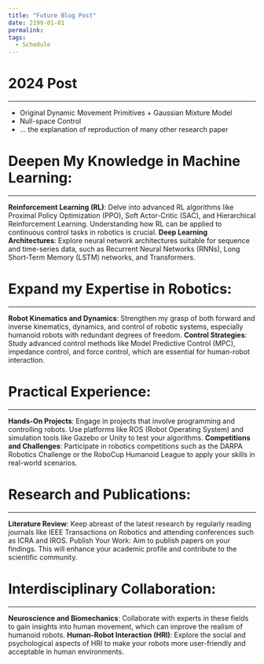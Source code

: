 ```yaml
---
title: "Future Blog Post"
date: 2199-01-01
permalink:
tags:
  - Schedule
---
```


# 2024 Post

---

- Original Dynamic Movement Primitives + Gaussian Mixture Model
- Null-space Control
- ... the explanation of reproduction of many other research paper

# Deepen My Knowledge in Machine Learning:

---

**Reinforcement Learning (RL)**: Delve into advanced RL algorithms like Proximal Policy Optimization (PPO), Soft Actor-Critic (SAC), and Hierarchical Reinforcement Learning. Understanding how RL can be applied to continuous control tasks in robotics is crucial.
**Deep Learning Architectures**: Explore neural network architectures suitable for sequence and time-series data, such as Recurrent Neural Networks (RNNs), Long Short-Term Memory (LSTM) networks, and Transformers.

# Expand my Expertise in Robotics:

---

**Robot Kinematics and Dynamics**: Strengthen my grasp of both forward and inverse kinematics, dynamics, and control of robotic systems, especially humanoid robots with redundant degrees of freedom.
**Control Strategies**: Study advanced control methods like Model Predictive Control (MPC), impedance control, and force control, which are essential for human-robot interaction.

# Practical Experience:

---

**Hands-On Projects**: Engage in projects that involve programming and controlling robots. Use platforms like ROS (Robot Operating System) and simulation tools like Gazebo or Unity to test your algorithms.
**Competitions and Challenges**: Participate in robotics competitions such as the DARPA Robotics Challenge or the RoboCup Humanoid League to apply your skills in real-world scenarios.

# Research and Publications:

---

**Literature Review**: Keep abreast of the latest research by regularly reading journals like IEEE Transactions on Robotics and attending conferences such as ICRA and IROS.
Publish Your Work: Aim to publish papers on your findings. This will enhance your academic profile and contribute to the scientific community.

# Interdisciplinary Collaboration:

---

**Neuroscience and Biomechanics**: Collaborate with experts in these fields to gain insights into human movement, which can improve the realism of humanoid robots.
**Human-Robot Interaction (HRI)**: Explore the social and psychological aspects of HRI to make your robots more user-friendly and acceptable in human environments.

